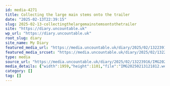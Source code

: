 ```yaml
---
id: media-4271
title: Collecting the large main stems onto the trailer
date: "2025-02-13T22:39:15"
slug: 2025-02-13-collectingthelargemainstemsontothetrailer
site: "https://diary.uncountable.uk"
wp_url: "https://diary.uncountable.uk"
root_slug: diary
site_name: My Diary
featured_media_url: "https://media.uncountable.uk/diary/2025/02/13223916/IMG20250213121812.webp"
featured_media_srcset: "https://media.uncountable.uk/diary/2025/02/13223916/IMG20250213121812-300x169.webp 300w, https://media.uncountable.uk/diary/2025/02/13223916/IMG20250213121812-1024x576.webp 1024w, https://media.uncountable.uk/diary/2025/02/13223916/IMG20250213121812-150x150.webp 150w, https://media.uncountable.uk/diary/2025/02/13223916/IMG20250213121812-640x360.webp 640w, https://media.uncountable.uk/diary/2025/02/13223916/IMG20250213121812.webp 1959w"
type: media
source_url: "https://media.uncountable.uk/diary/2025/02/13223916/IMG20250213121812.webp"
media_details: {"width":1959,"height":1101,"file":"IMG20250213121812.webp","filesize":155116,"sizes":{"medium":{"file":"IMG20250213121812-300x169.webp","width":300,"height":169,"filesize":21188,"mime_type":"image/webp","source_url":"https://media.uncountable.uk/diary/2025/02/13223916/IMG20250213121812-300x169.webp"},"large":{"file":"IMG20250213121812-1024x576.webp","width":1024,"height":576,"filesize":143476,"mime_type":"image/webp","source_url":"https://media.uncountable.uk/diary/2025/02/13223916/IMG20250213121812-1024x576.webp"},"thumbnail":{"file":"IMG20250213121812-150x150.webp","width":150,"height":150,"filesize":13008,"mime_type":"image/webp","source_url":"https://media.uncountable.uk/diary/2025/02/13223916/IMG20250213121812-150x150.webp"},"mobwidth":{"file":"IMG20250213121812-640x360.webp","width":640,"height":360,"filesize":68628,"mime_type":"image/webp","source_url":"https://media.uncountable.uk/diary/2025/02/13223916/IMG20250213121812-640x360.webp"},"full":{"file":"IMG20250213121812.webp","width":1959,"height":1101,"mime_type":"image/webp","source_url":"https://media.uncountable.uk/diary/2025/02/13223916/IMG20250213121812.webp"}},"image_meta":{"aperture":"0","credit":"","camera":"","caption":"","created_timestamp":"0","copyright":"","focal_length":"0","iso":"0","shutter_speed":"0","title":"","orientation":"0","keywords":[]}}
category: []
tag: []
---
```


